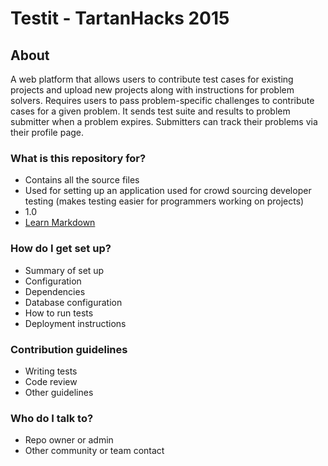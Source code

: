 # Testit - TartanHacks 2015 #

## About
A web platform that allows users to contribute test cases for existing projects and upload new projects along with instructions for problem solvers. Requires users to pass problem-specific challenges to contribute cases for a given problem. It sends test suite and results to problem submitter when a problem expires. Submitters can track their problems via their profile page. 


### What is this repository for? ###

* Contains all the source files
* Used for setting up an application used for crowd sourcing developer testing (makes testing easier for programmers working on projects)
* 1.0
* [Learn Markdown](https://bitbucket.org/tutorials/markdowndemo)

### How do I get set up? ###

* Summary of set up
* Configuration
* Dependencies
* Database configuration
* How to run tests
* Deployment instructions

### Contribution guidelines ###

* Writing tests
* Code review
* Other guidelines

### Who do I talk to? ###

* Repo owner or admin
* Other community or team contact
